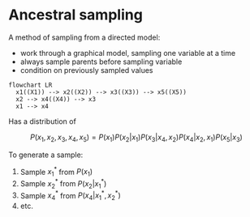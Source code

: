 # Ancestral sampling

A method of sampling from a directed model:
* work through a graphical model, sampling one variable at a time
* always sample parents before sampling variable
* condition on previously sampled values

```mermaid
flowchart LR
  x1((X1)) --> x2((X2)) --> x3((X3)) --> x5((X5))
  x2 --> x4((X4)) --> x3
  x1 --> x4
```

Has a distribution of

$$
P(x_1, x_2, x_3, x_4, x_5) = P(x_1)P(x_2|x_1)P(x_3|x_4,x_2)P(x_4|x_2,x_1)P(x_5|x_3)
$$

To generate a sample:
1. Sample $x_1^*$ from $P(x_1)$
2. Sample $x_2^*$ from $P(x_2|x_1^*)$
3. Sample $x_4^*$ from $P(x_4|x_1^*,x_2^*)$
4. etc.
